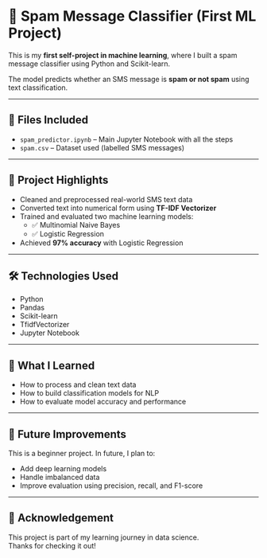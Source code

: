 # 📧 Spam Message Classifier (First ML Project)

This is my **first self-project in machine learning**, where I built a spam message classifier using Python and Scikit-learn.

The model predicts whether an SMS message is **spam or not spam** using text classification.

---

## 📂 Files Included

- `spam_predictor.ipynb` – Main Jupyter Notebook with all the steps
- `spam.csv` – Dataset used (labelled SMS messages)

---

## 📌 Project Highlights

- Cleaned and preprocessed real-world SMS text data
- Converted text into numerical form using **TF-IDF Vectorizer**
- Trained and evaluated two machine learning models:
  - ✅ Multinomial Naive Bayes
  - ✅ Logistic Regression
- Achieved **97% accuracy** with Logistic Regression

---

## 🛠️ Technologies Used

- Python
- Pandas
- Scikit-learn
- TfidfVectorizer
- Jupyter Notebook

---

## 🎯 What I Learned

- How to process and clean text data
- How to build classification models for NLP
- How to evaluate model accuracy and performance

---

## 🚀 Future Improvements

This is a beginner project. In future, I plan to:
- Add deep learning models
- Handle imbalanced data
- Improve evaluation using precision, recall, and F1-score

---

## 🙌 Acknowledgement

This project is part of my learning journey in data science.  
Thanks for checking it out!
